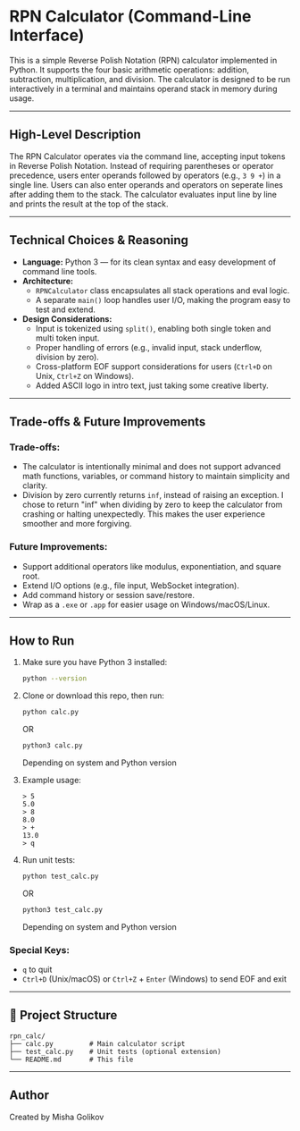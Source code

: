 # RPN Calculator (Command-Line Interface)

This is a simple Reverse Polish Notation (RPN) calculator implemented in Python. It supports the four basic arithmetic operations: addition, subtraction, multiplication, and division. The calculator is designed to be run interactively in a terminal and maintains operand stack in memory during usage.

---

## High-Level Description

The RPN Calculator operates via the command line, accepting input tokens in Reverse Polish Notation. Instead of requiring parentheses or operator precedence, users enter operands followed by operators (e.g., `3 9 +`) in a single line. Users can also enter operands and operators on seperate lines after adding them to the stack. The calculator evaluates input line by line and prints the result at the top of the stack.

---

## Technical Choices & Reasoning

- **Language:** Python 3 — for its clean syntax and easy development of command line tools.
- **Architecture:** 
  - `RPNCalculator` class encapsulates all stack operations and eval logic.
  - A separate `main()` loop handles user I/O, making the program easy to test and extend.
- **Design Considerations:**
  - Input is tokenized using `split()`, enabling both single token and multi token input.
  - Proper handling of errors (e.g., invalid input, stack underflow, division by zero).
  - Cross-platform EOF support considerations for users (`Ctrl+D` on Unix, `Ctrl+Z` on Windows).
  - Added ASCII logo in intro text, just taking some creative liberty.

---

## Trade-offs & Future Improvements

### Trade-offs:
- The calculator is intentionally minimal and does not support advanced math functions, variables, or command history to maintain simplicity and clarity.
- Division by zero currently returns `inf`, instead of raising an exception. I chose to return "inf" when dividing by zero to keep the calculator from crashing or halting unexpectedly. This makes the user experience smoother and more forgiving.

### Future Improvements:
- Support additional operators like modulus, exponentiation, and square root.
- Extend I/O options (e.g., file input, WebSocket integration).
- Add command history or session save/restore.
- Wrap as a `.exe` or `.app` for easier usage on Windows/macOS/Linux.

---

## How to Run

1. Make sure you have Python 3 installed:
   ```bash
   python --version
   ```

2. Clone or download this repo, then run:
   ```bash
   python calc.py
   ```
   OR
   ```bash
   python3 calc.py
   ```
   Depending on system and Python version

3. Example usage:
   ```
   > 5
   5.0
   > 8
   8.0
   > +
   13.0
   > q
   ```
4. Run unit tests:
   ```bash
   python test_calc.py
   ```
   OR
   ```bash
   python3 test_calc.py
   ```
   Depending on system and Python version
### Special Keys:
- `q` to quit
- `Ctrl+D` (Unix/macOS) or `Ctrl+Z` + `Enter` (Windows) to send EOF and exit

---

## 📁 Project Structure

```
rpn_calc/
├── calc.py         # Main calculator script
├── test_calc.py    # Unit tests (optional extension)
└── README.md       # This file
```

---

## Author

Created by Misha Golikov

